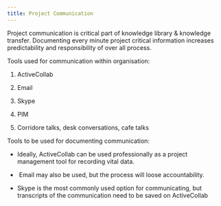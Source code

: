 ```yaml
---
title: Project Communication
---
```


Project communication is critical part of knowledge library & knowledge transfer. Documenting every minute project critical information increases predictability and responsibility of over all process.

Tools used for communication within organisation:



	
  1. ActiveCollab

	
  2. Email

	
  3. Skype

	
  4. PIM

	
  5. Corridore talks, desk conversations, cafe talks


Tools to be used for documenting communication:

	
  * Ideally, ActiveCollab can be used professionally as a project management tool for recording vital data.

	
  *  Email may also be used, but the process will loose accountability.

	
  * Skype is the most commonly used option for communicating, but transcripts of the communication need to be saved on ActiveCollab


